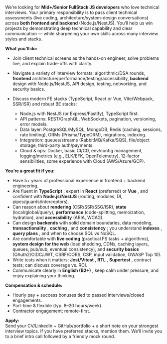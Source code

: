 We’re looking for **Mid+/Senior FullStack JS developers** who love technical
interviews. Your primary responsibility is to pass client technical
assessments (live coding, architecture/system-design conversations) across
**both frontend and backend** (Node.js/NestJS). You’ll help us win projects by
demonstrating deep technical capability and clear communication — while
sharpening your own skills across many interview styles and stacks.

**What you’ll do:**

  * Join client technical screens as the hands-on engineer, solve problems live, and explain trade-offs with clarity.
  * Navigate a variety of interview formats: algorithmic/DSA rounds, **frontend** architecture/performance/testing/accessibility, **backend** design with Node.js/NestJS, API design, testing, networking, and security basics.
  * Discuss modern FE stacks (TypeScript, React or Vue, Vite/Webpack, SSR/ISR) and robust BE stacks:  

    * Node.js with NestJS (or Express/Fastify), TypeScript first.
    * API patterns: REST/GraphQL, WebSockets, pagination, versioning, error models.
    * Data layer: PostgreSQL/MySQL, MongoDB, Redis (caching, sessions, rate limiting), ORMs (Prisma/TypeORM), migrations, indexing.
    * Integration: queues/streams (RabbitMQ/Kafka/SQS), file/object storage, third-party auth/payments.
    * Cloud & ops: Docker, basic CI/CD, env/config management, logging/metrics (e.g., ELK/EFK, OpenTelemetry), 12-factor sensibilities, some experience with Cloud (AWS/Azure/GCP).

**You’re a great fit if you:**

  * Have 5+ years of professional experience in frontend + backend engineering.
  * Are fluent in **TypeScript** ; expert in **React** (preferred) or **Vue** , and confident with **Node.js/NestJS** (routing, modules, DI, pipes/guards/interceptors).
  * Can reason about **rendering** (CSR/SSR/SSG/ISR), **state** (local/global/query), **performance** (code-splitting, memoization, hydration), and **accessibility** (ARIA, WCAG).
  * Can design **backends** with solid domain boundaries, data modeling, **transactionality** , **caching** , and **consistency** ; you understand **indexes** , **query plans** , and when to choose SQL vs NoSQL.
  * Are comfortable with **live coding** (practical FS tasks + algorithms), **system design for the web** (load shedding, CDNs, caching layers, queues, pub/sub, eventual consistency), and **security basics** (OAuth2/OIDC/JWT, CSRF/CORS, CSP, input validation, OWASP Top 10).
  * Write tests when it matters: **Jest/Vitest** , **RTL** , **Supertest** , contract tests; can discuss coverage vs. ROI.
  * Communicate clearly in **English (B2+)** , keep calm under pressure, and enjoy explaining your thinking.

**Compensation & schedule:**

  * Hourly pay + success bonuses tied to passed interviews/closed engagements.
  * Part-time & flexible (typ. 8–20 hours/week).
  * Contractor engagement; remote-first.

**Apply:**  
Send your CV/LinkedIn + GitHub/portfolio + a short note on your strongest
interview topics. If you have preferred stacks, mention them. We’ll invite you
to a brief intro call followed by a friendly mock round.